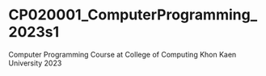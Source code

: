 # CP020001_ComputerProgramming_2023s1
Computer Programming Course at College of Computing Khon Kaen University 2023

